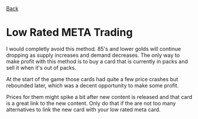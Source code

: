 [Back](README.md)

# Low Rated META Trading
I would completly avoid this method. 85's and lower golds will continue dropping as supply increases and demand decreases. The only way to make profit with this method is to buy a card that is currently in packs and sell it when it's out of packs.

At the start of the game those cards had quite a few price crashes but rebounded later, which was a decent opportunity to make some profit.

Prices for them might spike a bit after new content is released and that card is a great link to the new content. Only do that if the are not too many alternatives to link the new card with your low rated meta card.